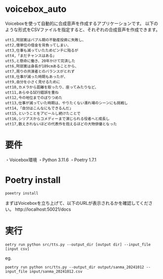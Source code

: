 # voicebox_auto
Voiceboxを使って自動的に合成音声を作成するアプリケーションです。
以下のような形式をCSVファイルを指定すると、それぞれの合成音声を作成できます。
```
utt1,阿部寛はバブル期の不動産投資に失敗し、
utt2,億単位の借金を背負ってしまい、
utt3,仕事も減っていたためピンチに陥るが
utt4,「まだチャンスはある」
utt5,と懸命に働き、20年かけて完済した
utt6,阿部寛は身長が189cmあることから、
utt7,周りの共演者とのバランスがとれず
utt8,仕事が減った時期もあったが、
utt9,自分を小さく見せるために
utt10,カメラから距離を取ったり、座ってみたりなど、
utt11,あらゆる試行錯誤を重ね
utt12,今の地位までのぼりつめた
utt13,仕事が減っていた時期は、やりたくない濡れ場のシーンにも挑戦し
utt14,「自分はこんなにもできるんだ」
utt15,ということをアピールし続けたことで
utt16,シリアスからコメディーまで演じられる役者へと成長し
utt17,数えきれないほどの代表作を抱えるほどの大物俳優となった
```

# 要件
・Voicebox環境
・Python 3.11.6
・Poetry 1.7.1


# Poetry install
```
poeetry install
```

まずはVoiceboxを立ち上げて、以下のURLが表示されるかを確認してください。
http://localhost:50021/docs

# 実行
```
oetry run python src/tts.py --output_dir [output dir] --input_file [input csv]
```
eg.
```
poetry run python src/tts.py --output_dir output/sanma_20241012 --input_file input/sanma_20241012.csv
```